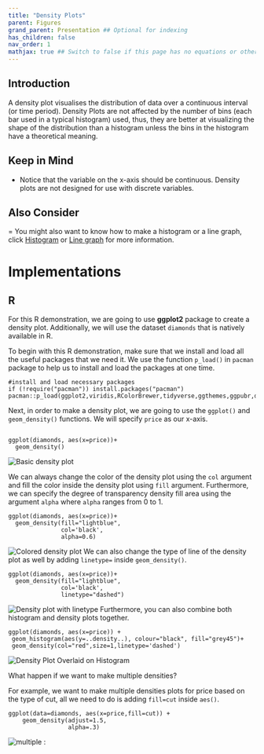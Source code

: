```yaml
---
title: "Density Plots"
parent: Figures
grand_parent: Presentation ## Optional for indexing
has_children: false
nav_order: 1
mathjax: true ## Switch to false if this page has no equations or other math rendering.
---
```


## Introduction

A density plot visualises the distribution of data over a continuous interval (or time period). Density Plots are not affected by the number of bins (each bar used in a typical histogram) used, thus, they are better at visualizing the shape of the distribution than a histogram unless the bins in the histogram have a theoretical meaning.

## Keep in Mind

- Notice that the variable on the x-axis should be continuous. Density plots are not designed for use with discrete variables.

## Also Consider

= You might also want to know how to make a histogram or a line graph, click [Histogram](https://lost-stats.github.io/Presentation/histograms.html) or [Line graph](https://lost-stats.github.io/Presentation/line_graphs.html) for more information.


# Implementations

## R

For this R demonstration, we are going to use **ggplot2** package to create a density plot. Additionally, we will use the dataset `diamonds` that is natively available in R. 

To begin with this R demonstration, make sure that we install and load all the useful packages that we need it. We use the function `p_load()` in `pacman` package to help us to install and load the packages at one time. 

```{r}
#install and load necessary packages
if (!require("pacman")) install.packages("pacman")
pacman::p_load(ggplot2,viridis,RColorBrewer,tidyverse,ggthemes,ggpubr,datasets)
```

Next, in order to make a density plot, we are going to use the `ggplot()` and `geom_density()` functions. We will specify `price` as our x-axis. 

```{r,warning=FALSE}

ggplot(diamonds, aes(x=price))+
  geom_density()
```
![Basic density plot](https://github.com/LOST-STATS/LOST-STATS.github.io/raw/master/Presentation/Images/density_plot/1.png)

We can always change the color of the density plot using the `col` argument and fill the color inside the density plot using `fill` argument. Furthermore, we can specify the degree of transparency density fill area using the argument `alpha` where `alpha` ranges from 0 to 1. 

```{r,warning=FALSE}
ggplot(diamonds, aes(x=price))+
  geom_density(fill="lightblue",
               col='black',
               alpha=0.6)
```

![Colored density plot](https://github.com/LOST-STATS/LOST-STATS.github.io/raw/master/Presentation/Images/density_plot/2.png)
We can also change the type of line of the density plot as well by adding `linetype=` inside `geom_density()`.

```{r}
ggplot(diamonds, aes(x=price))+
  geom_density(fill="lightblue",
               col='black',
               linetype="dashed")
```

![Density plot with linetype](https://github.com/LOST-STATS/LOST-STATS.github.io/raw/master/Presentation/Images/density_plot/3.png)
Furthermore, you can also combine both histogram and density plots together.

```{r,warning=FALSE,message=FALSE}
ggplot(diamonds, aes(x=price)) + 
 geom_histogram(aes(y=..density..), colour="black", fill="grey45")+
 geom_density(col="red",size=1,linetype='dashed') 
```
![Density Plot Overlaid on Histogram](https://github.com/LOST-STATS/LOST-STATS.github.io/raw/master/Presentation/Images/density_plot/4.png)

What happen if we want to make multiple densities? 

For example, we want to make multiple densities plots for price based on the type of cut, all we need to do is adding `fill=cut` inside `aes()`.

```{r}
ggplot(data=diamonds, aes(x=price,fill=cut)) +
    geom_density(adjust=1.5, 
                 alpha=.3)
```
![multiple](https://github.com/LOST-STATS/LOST-STATS.github.io/raw/master/Presentation/Images/density_plot/5.png)
:
